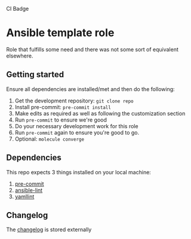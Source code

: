 CI Badge

# Ansible template role
Role that fulfills some need and there was not some sort of equivalent elsewhere.

## Getting started
Ensure all dependencies are installed/met and then do the following:
1. Get the development repository: `git clone repo`
2. Install pre-commit: `pre-commit install`
3. Make edits as required as well as following the customization section
4. Run `pre-commit` to ensure we're good
5. Do your necessary development work for this role
6. Run `pre-commit` again to ensure you're good to go.
7. Optional: `molecule converge`

## Dependencies
This repo expects 3 things installed on your local machine:
1. [pre-commit](https://pre-commit.com/)
2. [ansible-lint](https://github.com/ansible-community/ansible-lint)
3. [yamllint](https://github.com/adrienverge/yamllint)

## Changelog
The [changelog](./CHANGELOG.md) is stored externally

